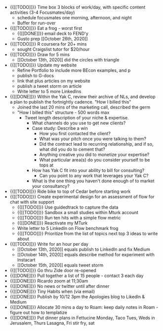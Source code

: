 - {{[[TODO]]}} Time box 3 blocks of work/day, with specific content activities (3-4 Focusmates/day)
    - schedule focusmates one morning, afternoon, and night
    - Buffer for run-over
- {{[[TODO]]}} Eat a frog - worst first 
    - {{[[DONE]]}} email deck to FEND'y
    - Gusto prep [[October 26th, 2020]]
- {{[[TODO]]}} R coursera for 20+ mins 
    - sought Craigslist tutor for $20/hour
- {{[[TODO]]}} Draw for 5 mins 
    - [[October 13th, 2020]] did the circles with triangle
- {{[[TODO]]}} Update my website 
    - Refine Portfolio to include more BEcon examples, and p
    - publish to G-docs 
    - link that plus articles on my website
    - publish a tweet storm on article
    - Write letter to 5 more LinkedIns 
- {{[[DONE]]}} Within the Yak C, review their archive of NLs, and develop a plan to publish the fortnightly cadence. "How I billed this"
    - Joined the last 20 mins of the marketing call, described the germ
    - "How I billed this" structure - 500 words max
        - Tweet length description of your niche & expertise.
            - What channels do you use to get new clients?
            - Case study: Describe a win
                - How you first contacted the client?
                - What was your pitch once you were talking to them?
                - Did the contract lead to recurring relationship, and if so, what did you do to cement that?
                - Anything creative you did to monetize your expertise?
                - What particular area(s) do you consider yourself to be tops at
            - How has Yak C fit into your ability to bill for consulting?
                - Can you point to any work that leverages your Yak C?
            - What is the one thing you haven't done enough of to market your consultancy?
- {{[[TODO]]}} Ride bike to top of Cedar before starting work
- {{[[TODO]]}} Create experimental design for an assessment of flow for chat with site support  
    - {{[[TODO]]}} Use guidedtrack to capture the data
    - {{[[TODO]]}} Sandbox a small studies within Mturk account
    - {{[[TODO]]}} Run ten hits with a simple flow metric
    - {{[[DONE]]}} Reactivate my MTurk
    - Write letter to 5 LinkedIn on Flow benchmark  frog
    - {{[[TODO]]}} Prioritize from the list of topics next top 3 ideas to write about
- {{[[TODO]]}} Write for an hour per day
    - [[October 13th, 2020]] equals publish to LinkedIn and fix Medium
    - [[October 14th, 2020]] equals describe method for experiment with Instacart
    - [[October 15th, 2020]] equals tweet storm
- {{[[TODO]]}} Go thru Zide door re-opened
- {{[[DONE]]}} Pull together a list of 15 people - contact 3 each day
- {{[[DONE]]}} Ricardo zoom at 11;30am
- {{[[DONE]]}} No news or twitter until after dinner
- {{[[DONE]]}} Tiny Habits when (via email) 
- {{[[DONE]]}} Publish by 10/12 3pm the Apologies blog to LikedIn & Medium
- {{[[DONE]]}} Allocate 30 mins a day to Roam: keep daily notes in Roam - figure out how to templatize
- {{[[DONE]]}} Put dinner plans in Fettucine Monday, Taco Tues,  Weds in Jerusalem, Thurs Lasagna, Fri stir fry, sat 
